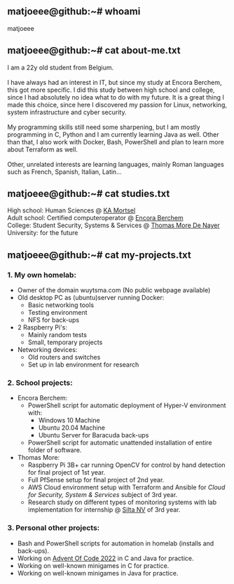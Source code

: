 ## matjoeee@github:~# whoami
matjoeee

## matjoeee@github:~# cat about-me.txt
I am a 22y old student from Belgium. <br><br>
I have always had an interest in IT, but since my study at Encora Berchem, this got more specific. I did this study between high school and college, since I had absolutely no idea what to do with my future. It is a great thing I made this choice, since here I discovered my passion for Linux, networking, system infrastructure and cyber security. <br><br>
My programming skills still need some sharpening, but I am mostly programming in C, Python and I am currently learning Java as well. Other than that, I also work with Docker, Bash, PowerShell and plan to learn more about Terraform as well.<br><br>
Other, unrelated interests are learning languages, mainly Roman languages such as French, Spanish, Italian, Latin...

## matjoeee@github:~# cat studies.txt
High school: Human Sciences @ [KA Mortsel](https://www.kamortsel.be/) <br>
Adult school: Certified computeroperator @ [Encora Berchem](https://cvoencora.stedelijkonderwijs.be/) <br>
College: Student Security, Systems & Services @ [Thomas More De Nayer](https://thomasmore.be/nl/campus-de-nayer) <br>
University: for the future

## matjoeee@github:~# cat my-projects.txt
### 1. My own homelab:
- Owner of the domain wuytsma.com (No public webpage available)
- Old desktop PC as (ubuntu)server running Docker:
  - Basic networking tools
  - Testing environment
  - NFS for back-ups
- 2 Raspberry Pi's:
  - Mainly random tests
  - Small, temporary projects
- Networking devices:
  - Old routers and switches
  - Set up in lab environment for research <br>
### 2. School projects:
- Encora Berchem:
  - PowerShell script for automatic deployment of Hyper-V environment with:
    - Windows 10 Machine
    - Ubuntu 20.04 Machine
    - Ubuntu Server for Baracuda back-ups
  - PowerShell script for automatic unattended installation of entire folder of software.
- Thomas More:
  - Raspberry Pi 3B+ car running OpenCV for control by hand detection for final project of 1st year.
  - Full PfSense setup for final project of 2nd year.
  - AWS Cloud environment setup with Terraform and Ansible for *Cloud for Security, System & Services* subject of 3rd year.
  - Research study on different types of monitoring systems with lab implementation for internship @ [Silta NV](https://silta-ict.be/) of 3rd year. <br>
### 3. Personal other projects:
- Bash and PowerShell scripts for automation in homelab (installs and back-ups).
- Working on [Advent Of Code 2022](https://adventofcode.com/2022) in C and Java for practice.
- Working on well-known minigames in C for practice.
- Working on well-known minigames in Java for practice.
